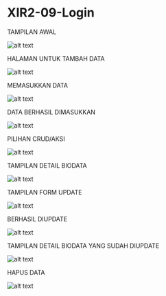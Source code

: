 # XIR2-09-Login

TAMPILAN AWAL

![alt text](https://github.com/ArumPuspaPratiwi/XIR2-09-Login/blob/master/awal.jpg)

HALAMAN UNTUK TAMBAH DATA

![alt text](https://github.com/ArumPuspaPratiwi/XIR2-09-Login/blob/master/formtambah.jpg)

MEMASUKKAN DATA

![alt text](https://github.com/ArumPuspaPratiwi/XIR2-09-Login/blob/master/tambah.jpg)

DATA BERHASIL DIMASUKKAN

![alt text](https://github.com/ArumPuspaPratiwi/XIR2-09-Login/blob/master/simpan.jpg)

PILIHAN CRUD/AKSI

![alt text](https://github.com/ArumPuspaPratiwi/XIR2-09-Login/blob/master/pilihan.jpg)

TAMPILAN DETAIL BIODATA

![alt text](https://github.com/ArumPuspaPratiwi/XIR2-09-Login/blob/master/detail.jpg)

TAMPILAN FORM UPDATE

![alt text](https://github.com/ArumPuspaPratiwi/XIR2-09-Login/blob/master/formupdate.jpg)

BERHASIL DIUPDATE

![alt text](https://github.com/ArumPuspaPratiwi/XIR2-09-Login/blob/master/berhasilupdate.jpg)

TAMPILAN DETAIL BIODATA YANG SUDAH DIUPDATE

![alt text](https://github.com/ArumPuspaPratiwi/XIR2-09-Login/blob/master/detailupdate.jpg)

HAPUS DATA

![alt text](https://github.com/ArumPuspaPratiwi/XIR2-09-Login/blob/master/hapus.jpg)

